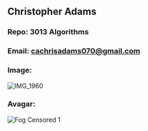 ## Christopher Adams
### Repo: 3013 Algorithms
### Email: cachrisadams070@gmail.com
### Image:
![IMG_1960](https://github.com/UnboundedArchive/3013-Algorithms/assets/157320587/cfc3f4dc-a872-42b3-9275-0b3d5ba061af)

### Avagar:
![Fog Censored 1](https://github.com/UnboundedArchive/3013-Algorithms/assets/157320587/8a0c432a-56b4-45a2-986d-a7ceb784df0b)

